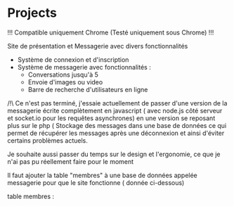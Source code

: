 Projects
========
!!! Compatible uniquement Chrome  (Testé uniquement sous Chrome) !!!

Site de présentation et Messagerie avec divers fonctionnalités

- Système de connexion et d'inscription
- Système de messagerie avec fonctionnalités :
  - Conversations jusqu'à 5
  - Envoie d'images ou video
  - Barre de recherche d'utilisateurs en ligne

/!\ Ce n'est pas terminé, j'essaie actuellement de passer d'une version de la messagerie écrite complètement 
en javascript ( avec node.js côté serveur et socket.io pour les requêtes asynchrones) en une version se reposant
plus sur le php ( Stockage des messages dans une base de données ce qui permet de récupérer les messages après
une déconnexion et ainsi d'éviter certains problèmes actuels.

Je souhaite aussi passer du temps sur le design et l'ergonomie, ce que je n'ai pas pu réellement faire pour le moment

Il faut ajouter la table "membres" à une base de données appelée messagerie pour que le site fonctionne ( donnée ci-dessous)




table membres :


